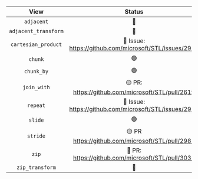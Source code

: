 |View|Status|
|:-:|:-:|
|`adjacent`|:red_circle:|
|`adjacent_transform`|:red_circle:|
|`cartesian_product`|:red_circle: Issue: https://github.com/microsoft/STL/issues/2923|
|`chunk`|:green_circle:|
|`chunk_by`|:green_circle:|
|`join_with`|:yellow_circle: PR: https://github.com/microsoft/STL/pull/2619|
|`repeat`|:red_circle: Issue: https://github.com/microsoft/STL/issues/2933|
|`slide`|:green_circle:|
|`stride`|:yellow_circle: PR https://github.com/microsoft/STL/pull/2981|
|`zip`|:red_circle: PR: https://github.com/microsoft/STL/pull/3035|
|`zip_transform`|:red_circle:| 
